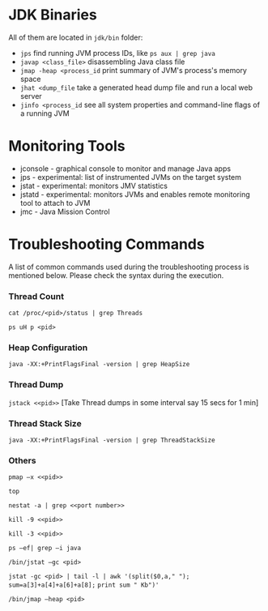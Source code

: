 # JDK Binaries
All of them are located in `jdk/bin` folder:
* `jps` find running JVM process IDs, like `ps aux | grep java`
* `javap <class_file>` disassembling Java class file
* `jmap -heap <process_id` print summary of JVM's process's memory space
* `jhat <dump_file` take a generated head dump file and run a local web server
* `jinfo <process_id` see all system properties and command-line flags of a running JVM

# Monitoring Tools
* jconsole - graphical console to monitor and manage Java apps
* jps - experimental:  list of instrumented JVMs on the target system
* jstat - experimental: monitors JMV statistics
* jstatd - experimental: monitors JVMs and enables remote monitoring tool to attach to JVM
* jmc - Java Mission Control


# Troubleshooting Commands
A list of common commands used during the troubleshooting process is mentioned below. 
Please check the syntax during the execution.

### Thread Count  
`cat /proc/<pid>/status | grep Threads`

`ps uH p <pid>`

### Heap Configuration
`java -XX:+PrintFlagsFinal -version | grep HeapSize`

### Thread Dump
`jstack <<pid>>` [Take Thread dumps in some interval say 15 secs for 1 min]

### Thread Stack Size
`java -XX:+PrintFlagsFinal -version | grep ThreadStackSize`

### Others
`pmap –x <<pid>>`

`top`

`nestat -a | grep <<port number>>`

`kill -9 <<pid>>`

`kill -3 <<pid>>`

`ps –ef| grep –i java`

`/bin/jstat –gc <pid>`

`jstat -gc <pid> | tail -l | awk '(split($0,a," "); sum=a[3]+a[4]+a[6]+a[8];`
`print sum " Kb")'`

`/bin/jmap –heap <pid>`
